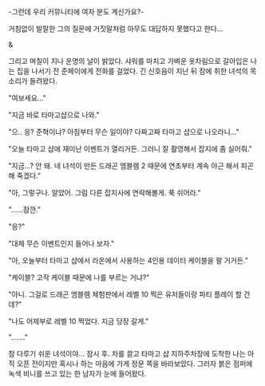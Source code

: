 -그런데 우리 커뮤니티에 여자 분도 계신가요?- 

거침없이 발랄한 그의 질문에 거짓말처럼 아무도 대답하지 못했다고 한다... 

& 

그리고 며칠이 지나 운명의 날이 밝았다. 
샤워를 마치고 가벼운 옷차림으로 갈아입은 나는 집을 나서기 전 준페이에게 전화를 걸었다. 긴 신호음이 지난 뒤 잠에 취한 녀석의 목소리가 들려왔다. 

"여보세요..." 

"지금 바로 타마고샵으로 나와." 

"으.. 응? 준혁이냐? 아침부터 무슨 일이야? 다짜고짜 타마고 샵으로 나오라니..." 

"오늘 타마고 샵에 재미난 이벤트가 열리거든. 그러니 잘 촬영해서 잡지에 좀 실어줘." 

"지금...? 안 돼. 네 녀석이 만든 드래곤 엠블렘 2 때문에 연초부터 계속 야근 해서 피곤해 죽겠다." 

"아, 그렇구나. 알았어. 그럼 다른 잡지사에 연락해볼게. 푹 쉬어라." 

"......잠깐." 

"응?" 

"대체 무슨 이벤트인지 들어나 보자." 

"아, 오늘부터 타마고 샵에서 라온에서 사용하는 4인용 데이터 케이블을 팔 거거든." 

"케이블? 고작 케이블 때문에 나를 부르는 거냐?" 

"아니. 그걸로 드래곤 엠블렘 체험판에서 레벨 10 찍은 유저들이랑 파티 플레이 할 건데?" 

"나도 어제부로 레벨 10 찍었다. 지금 당장 갈게." 

"......." 

참 다루기 쉬운 녀석이야... 
잠시 후. 차를 끌고 타마고 샵 지하주차장에 도착한 나는 아직 오픈 전이지만 혹시나 하는 마음에 가게 정문 쪽을 바라보았다. 
그러자 붉은 점퍼에 녹색 비니를 쓰고 있는 한 남자가 눈에 들어왔다. 